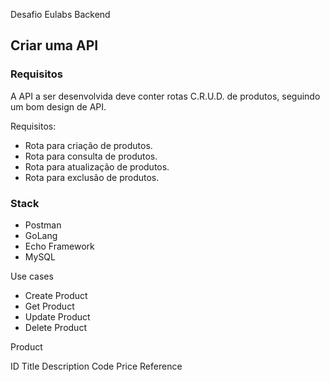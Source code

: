 Desafio Eulabs Backend


## Criar uma API

### Requisitos
A API a ser desenvolvida deve conter rotas
C.R.U.D. de produtos, seguindo um bom design
de API.

Requisitos:
- Rota para criação de produtos.
- Rota para consulta de produtos.
- Rota para atualização de produtos.
- Rota para exclusão de produtos.


### Stack
- Postman
- GoLang
- Echo Framework
- MySQL


Use cases
- Create Product
- Get Product
- Update Product
- Delete Product

Product

ID
Title
Description
Code
Price
Reference